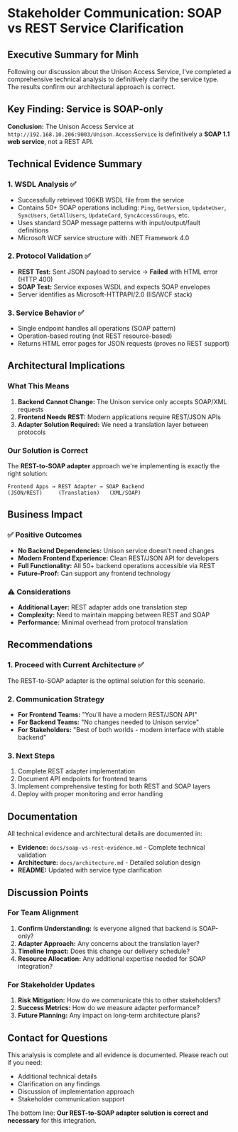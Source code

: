 # Stakeholder Communication: SOAP vs REST Service Clarification

## Executive Summary for Minh

Following our discussion about the Unison Access Service, I've completed a comprehensive technical analysis to definitively clarify the service type. The results confirm our architectural approach is correct.

## Key Finding: Service is SOAP-only

**Conclusion:** The Unison Access Service at `http://192.168.10.206:9003/Unison.AccessService` is definitively a **SOAP 1.1 web service**, not a REST API.

## Technical Evidence Summary

### 1. WSDL Analysis ✅

- Successfully retrieved 106KB WSDL file from the service
- Contains 50+ SOAP operations including: `Ping`, `GetVersion`, `UpdateUser`, `SyncUsers`, `GetAllUsers`, `UpdateCard`, `SyncAccessGroups`, etc.
- Uses standard SOAP message patterns with input/output/fault definitions
- Microsoft WCF service structure with .NET Framework 4.0

### 2. Protocol Validation ✅

- **REST Test:** Sent JSON payload to service → **Failed** with HTML error (HTTP 400)
- **SOAP Test:** Service exposes WSDL and expects SOAP envelopes
- Server identifies as Microsoft-HTTPAPI/2.0 (IIS/WCF stack)

### 3. Service Behavior ✅

- Single endpoint handles all operations (SOAP pattern)
- Operation-based routing (not REST resource-based)
- Returns HTML error pages for JSON requests (proves no REST support)

## Architectural Implications

### What This Means

1. **Backend Cannot Change:** The Unison service only accepts SOAP/XML requests
2. **Frontend Needs REST:** Modern applications require REST/JSON APIs
3. **Adapter Solution Required:** We need a translation layer between protocols

### Our Solution is Correct

The **REST-to-SOAP adapter** approach we're implementing is exactly the right solution:

```text
Frontend Apps → REST Adapter → SOAP Backend
(JSON/REST)     (Translation)   (XML/SOAP)
```

## Business Impact

### ✅ Positive Outcomes

- **No Backend Dependencies:** Unison service doesn't need changes
- **Modern Frontend Experience:** Clean REST/JSON API for developers
- **Full Functionality:** All 50+ backend operations accessible via REST
- **Future-Proof:** Can support any frontend technology

### ⚠️ Considerations

- **Additional Layer:** REST adapter adds one translation step
- **Complexity:** Need to maintain mapping between REST and SOAP
- **Performance:** Minimal overhead from protocol translation

## Recommendations

### 1. Proceed with Current Architecture ✅

The REST-to-SOAP adapter is the optimal solution for this scenario.

### 2. Communication Strategy

- **For Frontend Teams:** "You'll have a modern REST/JSON API"
- **For Backend Teams:** "No changes needed to Unison service"
- **For Stakeholders:** "Best of both worlds - modern interface with stable backend"

### 3. Next Steps

1. Complete REST adapter implementation
2. Document API endpoints for frontend teams
3. Implement comprehensive testing for both REST and SOAP layers
4. Deploy with proper monitoring and error handling

## Documentation

All technical evidence and architectural details are documented in:

- **Evidence:** `docs/soap-vs-rest-evidence.md` - Complete technical validation
- **Architecture:** `docs/architecture.md` - Detailed solution design
- **README:** Updated with service type clarification

## Discussion Points

### For Team Alignment

1. **Confirm Understanding:** Is everyone aligned that backend is SOAP-only?
2. **Adapter Approach:** Any concerns about the translation layer?
3. **Timeline Impact:** Does this change our delivery schedule?
4. **Resource Allocation:** Any additional expertise needed for SOAP integration?

### For Stakeholder Updates

1. **Risk Mitigation:** How do we communicate this to other stakeholders?
2. **Success Metrics:** How do we measure adapter performance?
3. **Future Planning:** Any impact on long-term architecture plans?

## Contact for Questions

This analysis is complete and all evidence is documented. Please reach out if you need:

- Additional technical details
- Clarification on any findings
- Discussion of implementation approach
- Stakeholder communication support

The bottom line: **Our REST-to-SOAP adapter solution is correct and necessary** for this integration.
